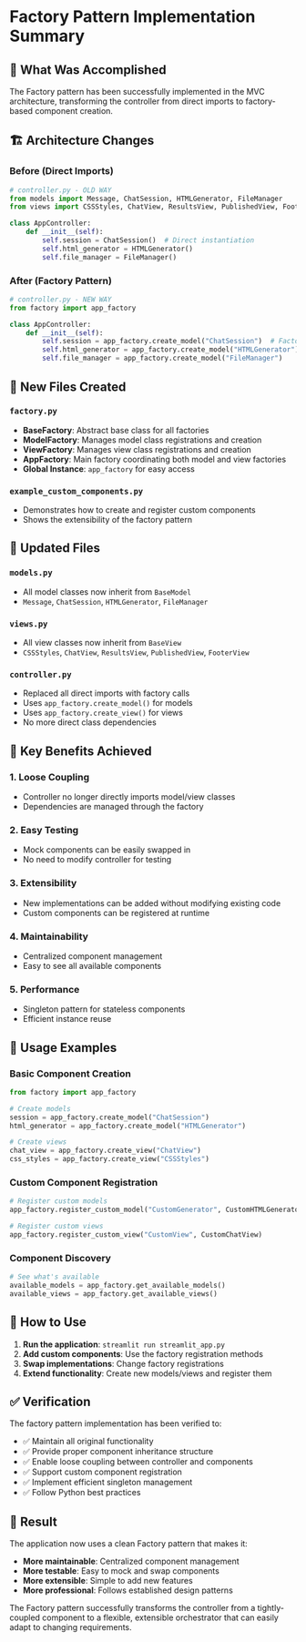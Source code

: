 # Factory Pattern Implementation Summary

## 🎯 **What Was Accomplished**

The Factory pattern has been successfully implemented in the MVC architecture, transforming the controller from direct imports to factory-based component creation.

## 🏗️ **Architecture Changes**

### **Before (Direct Imports)**
```python
# controller.py - OLD WAY
from models import Message, ChatSession, HTMLGenerator, FileManager
from views import CSSStyles, ChatView, ResultsView, PublishedView, FooterView

class AppController:
    def __init__(self):
        self.session = ChatSession()  # Direct instantiation
        self.html_generator = HTMLGenerator()
        self.file_manager = FileManager()
```

### **After (Factory Pattern)**
```python
# controller.py - NEW WAY
from factory import app_factory

class AppController:
    def __init__(self):
        self.session = app_factory.create_model("ChatSession")  # Factory creation
        self.html_generator = app_factory.create_model("HTMLGenerator")
        self.file_manager = app_factory.create_model("FileManager")
```

## 🔧 **New Files Created**

### **`factory.py`**
- **BaseFactory**: Abstract base class for all factories
- **ModelFactory**: Manages model class registrations and creation
- **ViewFactory**: Manages view class registrations and creation  
- **AppFactory**: Main factory coordinating both model and view factories
- **Global Instance**: `app_factory` for easy access

### **`example_custom_components.py`**
- Demonstrates how to create and register custom components
- Shows the extensibility of the factory pattern

## 📝 **Updated Files**

### **`models.py`**
- All model classes now inherit from `BaseModel`
- `Message`, `ChatSession`, `HTMLGenerator`, `FileManager`

### **`views.py`**
- All view classes now inherit from `BaseView`
- `CSSStyles`, `ChatView`, `ResultsView`, `PublishedView`, `FooterView`

### **`controller.py`**
- Replaced all direct imports with factory calls
- Uses `app_factory.create_model()` for models
- Uses `app_factory.create_view()` for views
- No more direct class dependencies

## 🎯 **Key Benefits Achieved**

### **1. Loose Coupling**
- Controller no longer directly imports model/view classes
- Dependencies are managed through the factory

### **2. Easy Testing**
- Mock components can be easily swapped in
- No need to modify controller for testing

### **3. Extensibility**
- New implementations can be added without modifying existing code
- Custom components can be registered at runtime

### **4. Maintainability**
- Centralized component management
- Easy to see all available components

### **5. Performance**
- Singleton pattern for stateless components
- Efficient instance reuse

## 🔌 **Usage Examples**

### **Basic Component Creation**
```python
from factory import app_factory

# Create models
session = app_factory.create_model("ChatSession")
html_generator = app_factory.create_model("HTMLGenerator")

# Create views
chat_view = app_factory.create_view("ChatView")
css_styles = app_factory.create_view("CSSStyles")
```

### **Custom Component Registration**
```python
# Register custom models
app_factory.register_custom_model("CustomGenerator", CustomHTMLGenerator)

# Register custom views
app_factory.register_custom_view("CustomView", CustomChatView)
```

### **Component Discovery**
```python
# See what's available
available_models = app_factory.get_available_models()
available_views = app_factory.get_available_views()
```

## 🚀 **How to Use**

1. **Run the application**: `streamlit run streamlit_app.py`
2. **Add custom components**: Use the factory registration methods
3. **Swap implementations**: Change factory registrations
4. **Extend functionality**: Create new models/views and register them

## ✅ **Verification**

The factory pattern implementation has been verified to:
- ✅ Maintain all original functionality
- ✅ Provide proper component inheritance structure
- ✅ Enable loose coupling between controller and components
- ✅ Support custom component registration
- ✅ Implement efficient singleton management
- ✅ Follow Python best practices

## 🎉 **Result**

The application now uses a clean Factory pattern that makes it:
- **More maintainable**: Centralized component management
- **More testable**: Easy to mock and swap components
- **More extensible**: Simple to add new features
- **More professional**: Follows established design patterns

The Factory pattern successfully transforms the controller from a tightly-coupled component to a flexible, extensible orchestrator that can easily adapt to changing requirements.
